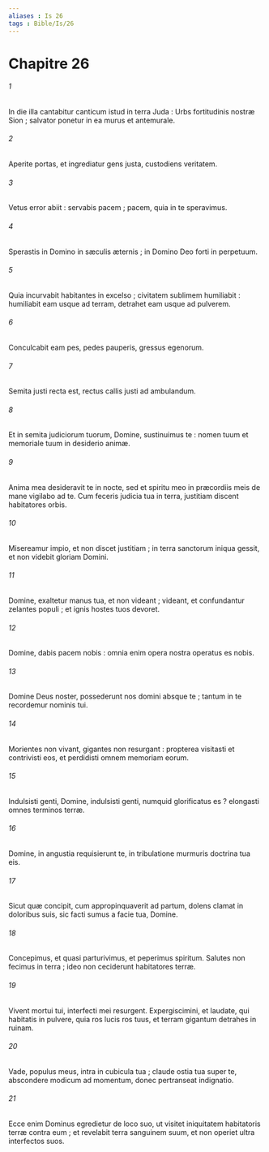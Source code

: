 ```yaml
---
aliases : Is 26
tags : Bible/Is/26
---
```


# Chapitre 26

###### 1
In die illa cantabitur canticum istud in terra Juda : Urbs fortitudinis nostræ Sion ; salvator ponetur in ea murus et antemurale.
###### 2
Aperite portas, et ingrediatur gens justa, custodiens veritatem.
###### 3
Vetus error abiit : servabis pacem ; pacem, quia in te speravimus.
###### 4
Sperastis in Domino in sæculis æternis ; in Domino Deo forti in perpetuum.
###### 5
Quia incurvabit habitantes in excelso ; civitatem sublimem humiliabit : humiliabit eam usque ad terram, detrahet eam usque ad pulverem.
###### 6
Conculcabit eam pes, pedes pauperis, gressus egenorum.
###### 7
Semita justi recta est, rectus callis justi ad ambulandum.
###### 8
Et in semita judiciorum tuorum, Domine, sustinuimus te : nomen tuum et memoriale tuum in desiderio animæ.
###### 9
Anima mea desideravit te in nocte, sed et spiritu meo in præcordiis meis de mane vigilabo ad te. Cum feceris judicia tua in terra, justitiam discent habitatores orbis.
###### 10
Misereamur impio, et non discet justitiam ; in terra sanctorum iniqua gessit, et non videbit gloriam Domini.
###### 11
Domine, exaltetur manus tua, et non videant ; videant, et confundantur zelantes populi ; et ignis hostes tuos devoret.
###### 12
Domine, dabis pacem nobis : omnia enim opera nostra operatus es nobis.
###### 13
Domine Deus noster, possederunt nos domini absque te ; tantum in te recordemur nominis tui.
###### 14
Morientes non vivant, gigantes non resurgant : propterea visitasti et contrivisti eos, et perdidisti omnem memoriam eorum.
###### 15
Indulsisti genti, Domine, indulsisti genti, numquid glorificatus es ? elongasti omnes terminos terræ.
###### 16
Domine, in angustia requisierunt te, in tribulatione murmuris doctrina tua eis.
###### 17
Sicut quæ concipit, cum appropinquaverit ad partum, dolens clamat in doloribus suis, sic facti sumus a facie tua, Domine.
###### 18
Concepimus, et quasi parturivimus, et peperimus spiritum. Salutes non fecimus in terra ; ideo non ceciderunt habitatores terræ.
###### 19
Vivent mortui tui, interfecti mei resurgent. Expergiscimini, et laudate, qui habitatis in pulvere, quia ros lucis ros tuus, et terram gigantum detrahes in ruinam.
###### 20
Vade, populus meus, intra in cubicula tua ; claude ostia tua super te, abscondere modicum ad momentum, donec pertranseat indignatio.
###### 21
Ecce enim Dominus egredietur de loco suo, ut visitet iniquitatem habitatoris terræ contra eum ; et revelabit terra sanguinem suum, et non operiet ultra interfectos suos.
